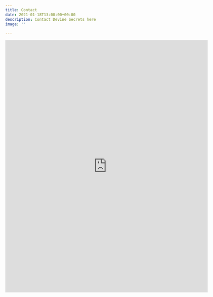 ```yaml
---
title: Contact
date: 2021-01-18T13:00:00+00:00
description: Contact Devine Secrets here
image: ''

---
```

<iframe src="https://docs.google.com/forms/d/e/1FAIpQLSfbYAO9iHWshkkLcktVGxOqZCb3lxlP5kOEDJljrq7GyWwNHQ/viewform?embedded=true" width="640" height="798" frameborder="0" marginheight="0" marginwidth="0">Loading…</iframe>